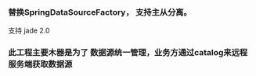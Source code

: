 ###  替换SpringDataSourceFactory， 支持主从分离。
支持 jade 2.0

### 此工程主要木器是为了 数据源统一管理，业务方通过catalog来远程服务端获取数据源









